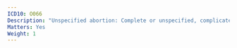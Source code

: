 ```yaml
---
ICD10: O066
Description: "Unspecified abortion: Complete or unspecified, complicated by delayed or excessive haemorrhage"
Matters: Yes
Weight: 1
---
```

